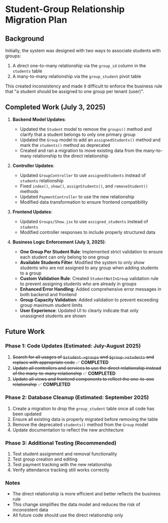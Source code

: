 # Student-Group Relationship Migration Plan

## Background
Initially, the system was designed with two ways to associate students with groups:

1. A direct one-to-many relationship via the `group_id` column in the `students` table
2. A many-to-many relationship via the `group_student` pivot table

This created inconsistency and made it difficult to enforce the business rule that "a student should be assigned to one group per tenant (user)".

## Completed Work (July 3, 2025)

1. **Backend Model Updates**:
   - Updated the `Student` model to remove the `groups()` method and clarify that a student belongs to only one primary group
   - Updated the `Group` model to add an `assignedStudents()` method and mark the `students()` method as deprecated
   - Created and ran a migration to move existing data from the many-to-many relationship to the direct relationship

2. **Controller Updates**:
   - Updated `GroupController` to use `assignedStudents` instead of `students` relationship
   - Fixed `index()`, `show()`, `assignStudents()`, and `removeStudent()` methods
   - Updated `PaymentController` to use the new relationship
   - Modified data transformation to ensure frontend compatibility

3. **Frontend Updates**:
   - Updated `Groups/Show.jsx` to use `assigned_students` instead of `students`
   - Modified controller responses to include properly structured data

4. **Business Logic Enforcement (July 3, 2025)**:
   - **One Group Per Student Rule**: Implemented strict validation to ensure each student can only belong to one group
   - **Available Students Filter**: Modified the system to only show students who are not assigned to any group when adding students to a group
   - **Custom Validation Rule**: Created `StudentNotInGroup` validation rule to prevent assigning students who are already in groups
   - **Enhanced Error Handling**: Added comprehensive error messages in both backend and frontend
   - **Group Capacity Validation**: Added validation to prevent exceeding group maximum student limits
   - **User Experience**: Updated UI to clearly indicate that only unassigned students are shown

## Future Work

### Phase 1: Code Updates (Estimated: July-August 2025)
1. ~~Search for all usages of `$student->groups` and `$group->students` and replace with appropriate code~~ ✅ **COMPLETED**
2. ~~Update all controllers and services to use the direct relationship instead of the many-to-many relationship~~ ✅ **COMPLETED**
3. ~~Update all views and frontend components to reflect the one-to-one relationship~~ ✅ **COMPLETED**

### Phase 2: Database Cleanup (Estimated: September 2025)
1. Create a migration to drop the `group_student` table once all code has been updated
2. Ensure all existing data is properly migrated before removing the table
3. Remove the deprecated `students()` method from the `Group` model
4. Update documentation to reflect the new architecture

### Phase 3: Additional Testing (Recommended)
1. Test student assignment and removal functionality
2. Test group creation and editing
3. Test payment tracking with the new relationship
4. Verify attendance tracking still works correctly

### Notes
- The direct relationship is more efficient and better reflects the business rule
- This change simplifies the data model and reduces the risk of inconsistent data
- All future code should use the direct relationship only
